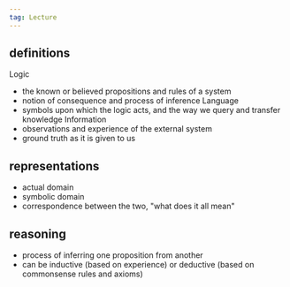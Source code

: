 ```yaml
---
tag: Lecture
---
```


## definitions 
Logic
- the known or believed propositions and rules of a system
- notion of consequence and process of inference 
Language
- symbols upon which the logic acts, and the way we query and transfer knowledge
Information
- observations and experience of the external system 
- ground truth as it is given to us

## representations
- actual domain 
- symbolic domain
- correspondence between the two, "what does it all mean"

## reasoning 
- process of inferring one proposition from another 
- can be inductive (based on experience) or deductive (based on commonsense rules and axioms)